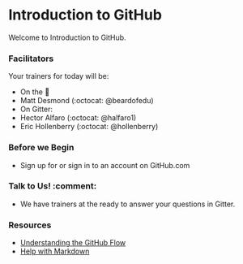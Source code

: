 # Introduction to GitHub

Welcome to Introduction to GitHub. 

### Facilitators

Your trainers for today will be:

- On the :microphone: 
 - Matt Desmond (:octocat: @beardofedu) 
- On Gitter: 
 - Hector Alfaro (:octocat: @halfaro1)
 - Eric Hollenberry (:octocat: @hollenberry)

### Before we Begin

- Sign up for or sign in to an account on GitHub.com

### Talk to Us! :comment:

- We have trainers at the ready to answer your questions in Gitter. 

### Resources

- [Understanding the GitHub Flow](https://guides.github.com/introduction/flow/)
- [Help with Markdown](https://guides.github.com/features/mastering-markdown/)
